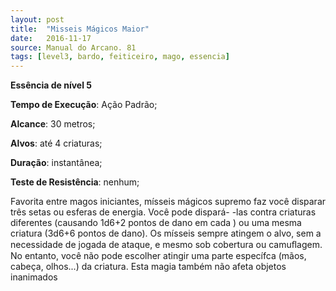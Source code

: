```yaml
---
layout: post
title:  "Misseis Mágicos Maior"
date:   2016-11-17
source: Manual do Arcano. 81
tags: [level3, bardo, feiticeiro, mago, essencia]
---
```


**Essência de nível 5**

**Tempo de Execução**: Ação Padrão;

**Alcance**: 30 metros;

**Alvos**: até 4 criaturas;

**Duração**: instantânea;

**Teste de Resistência**: nenhum;

Favorita entre magos iniciantes, mísseis mágicos supremo faz você disparar três setas ou esferas de energia. Você pode dispará-
-las contra criaturas diferentes (causando 1d6+2 pontos de dano em cada ) ou uma mesma criatura (3d6+6 pontos de dano).
Os mísseis sempre atingem o alvo, sem a necessidade de jogada de ataque, e mesmo sob cobertura ou camuﬂagem.
No entanto, você não pode escolher atingir uma parte específca (mãos, cabeça, olhos...) da criatura. Esta magia também
não afeta objetos inanimados